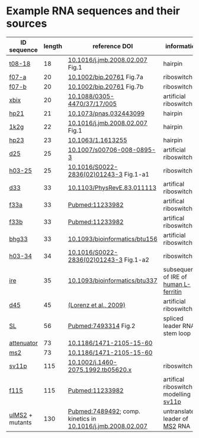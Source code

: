 
# Example RNA sequences and their sources

| ID  sequence | length | reference DOI | information |
| --- | --- | --- | --- |
| [t08-18](t08-18) | 18 | [10.1016/j.jmb.2008.02.007](https://doi.org/10.1016/j.jmb.2008.02.007) Fig.1 | hairpin |
| [f07-a](f07-a) | 20 | [10.1002/bip.20761](https://doi.org/10.1002/bip.20761) Fig.7a | riboswitch |
| [f07-b](f07-b) | 20 | [10.1002/bip.20761](https://doi.org/10.1002/bip.20761) Fig.7b | riboswitch |
| [xbix](xbix) | 20 | [10.1088/0305-4470/37/17/005](https://doi.org/10.1088/0305-4470/37/17/005) | artificial riboswitch |
| [hp21](hp21) | 21 | [10.1073/pnas.032443099](https://doi.org/10.1073/pnas.032443099) | hairpin |
| [1k2g](1k2g) | 22 | [10.1016/j.jmb.2008.02.007](https://doi.org/10.1016/j.jmb.2008.02.007) Fig.1 | hairpin |
| [hp23](hp23) | 23 | [10.1063/1.1613255](https://dx.doi.org/10.1063/1.1613255) | hairpin |
| [d25](d25) | 25 | [10.1007/s00706-008-0895-3](https://doi.org/10.1007/s00706-008-0895-3) | artificial riboswitch |
| [h03-25](h03-25) | 25 | [10.1016/S0022-2836(02)01243-3](https://doi.org/10.1016/S0022-2836(02)01243-3) Fig.1-a1 | riboswitch |
| [d33](d33) | 33 | [10.1103/PhysRevE.83.011113](https://doi.org/10.1103/PhysRevE.83.011113) | artifical riboswitch |
| [f33a](f33a) | 33 | [Pubmed:11233982](https://www.ncbi.nlm.nih.gov/pubmed/11233982) | artifical riboswitch |
| [f33b](f33b) | 33 | [Pubmed:11233982](https://www.ncbi.nlm.nih.gov/pubmed/11233982) | artifical riboswitch |
| [bhg33](bhg33) | 33 | [10.1093/bioinformatics/btu156](https://doi.org/10.1093/bioinformatics/btu156) | artificial riboswitch |
| [h03-34](h03-34) | 34 | [10.1016/S0022-2836(02)01243-3](https://doi.org/10.1016/S0022-2836(02)01243-3) Fig.1-a2 | riboswitch |
| [ire](ire) | 35 | [10.1093/bioinformatics/btu337](https://doi.org/10.1093/bioinformatics/btu337) | subsequence of IRE of [human L-ferritin](https://www.ncbi.nlm.nih.gov/nucleotide/KC153429.1) |
| [d45](d45) | 45 | [(Lorenz et al., 2009)](https://subs.emis.de/LNI/Proceedings/Proceedings157/article5381.html) | artificial riboswitch |
| [SL](SL) | 56 | [Pubmed:7493314](https://www.ncbi.nlm.nih.gov/pubmed/7493314) Fig.2 | spliced leader RNA stem loop I |
| [attenuator](attenuator) | 73 | [10.1186/1471-2105-15-60](https://doi.org/10.1186/1471-2105-15-60) |  |
| [ms2](ms2) | 73 | [10.1186/1471-2105-15-60](https://doi.org/10.1186/1471-2105-15-60) |  |
| [sv11p](sv11p) | 115 | [10.1002/j.1460-2075.1992.tb05620.x](http://dx.doi.org/10.1002/j.1460-2075.1992.tb05620.x) | riboswitch |
| [f115](f115) | 115 | [Pubmed:11233982](https://www.ncbi.nlm.nih.gov/pubmed/11233982) | artifical riboswitch modelling [sv11p](sv11p) |
| [ulMS2](ulMS2) + mutants | 130 | [Pubmed:7489492](https://www.ncbi.nlm.nih.gov/pubmed/7489492); comp. kinetics in [10.1016/j.jmb.2008.02.007](https://doi.org/10.1016/j.jmb.2008.02.007) | untranslated leader of [MS2](https://www.ncbi.nlm.nih.gov/nucleotide/MK213795) RNA |
